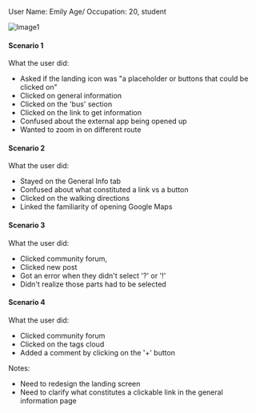 User Name: Emily
Age/ Occupation: 20, student

![Image1](..\m3_images\test2.jpg)

#### Scenario 1

What the user did:
- Asked if the landing icon was "a placeholder or buttons that could be clicked on"
- Clicked on general information
- Clicked on the 'bus' section
- Clicked on the link to get information
- Confused about the external app being opened up
- Wanted to zoom in on different route


#### Scenario 2 

What the user did:
- Stayed on the General Info tab
- Confused about what constituted a link vs a button
- Clicked on the walking directions
- Linked the familiarity of opening Google Maps


#### Scenario 3 

What the user did:
- Clicked community forum, 
- Clicked new post
- Got an error when they didn't select '?' or '!'
- Didn't realize those parts had to be selected



#### Scenario 4

What the user did:
- Clicked community forum
- Clicked on the tags cloud
- Added a comment by clicking on the '+' button

Notes: 
- Need to redesign the landing screen
- Need to clarify what constitutes a clickable link in the general information page
